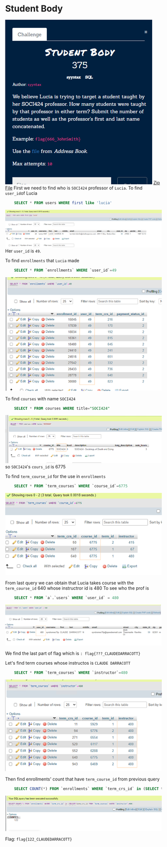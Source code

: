 # Student Body
![](../../assets/sql/student-body_1.png)
[Zip File](../../assets/sql/shallowgraveu.zip) 
First we need to find who is `SOCI424` professor of `Lucia`.
To find `user_id`of Lucia
```sql
	SELECT * FROM users WHERE first like 'lucia'
```
![](../../assets/sql/student-body_2.png)
Her `user_id` is `49`.

To find `enrollments` that `Lucia` made
```sql
	SELECT * FROM `enrollments` WHERE `user_id`=49
```
![](../../assets/sql/student-body_3.png)

To find `courses` with name `SOCI424 `
```sql
	SELECT * FROM courses WHERE title="SOCI424"
```
![](../../assets/sql/student-body_4.png)
so `SOCI424`'s `cours_id` is 6775

To find `term_course_id` for the use in  `enrollments`
```sql
	SELECT * FROM `term_courses` WHERE `course_id`=6775
```
![](../../assets/sql/student-body_5.png)

From last query we can obtain that Lucia takes course with the `term_course_id` 640
whose instructror id is 480
To see who the prof is
```sql
	SELECT * FROM `a`.`users` WHERE `user_id` = 480
```
![](../../assets/sql/student-body_6.png)

We find the last part of flag which is `: flag{???_CLAUDEDARRACOTT}`

Let's find term courses whose instructos is `CLAUDE DARRACOTT`
```sql
	SELECT * FROM `term_courses` WHERE `instructor`=480

```
![](../../assets/sql/student-body_7.png)


Then find enrollments' count that have `term_course_id` from previous query
```sql
	SELECT COUNT(*) FROM `enrollments` WHERE `term_crs_id` in (SELECT term_crs_id FROM `term_courses` WHERE `instructor`=480)
```
![](../../assets/sql/student-body_8.png)


Flag: `flag{122_CLAUDEDARRACOTT}` 
